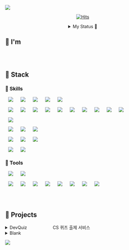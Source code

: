 ![](https://capsule-render.vercel.app/api?type=waving&height=250&color=8252f3&text=Youkam%20Jeong&section=header&fontAlignY=32&fontAlign=50&descAlignY=55&fontColor=FFFFFF&desc=H%20.%20Choi&descSize=20&descAlign=73&reversal=false)


<!-- ![](https://capsule-render.vercel.app/api?type=waving&height=300&color=8252f3&text=Youkam%20Jeong&fontColor=ffffff&fontAlignY=40&desc=H.%20Choi&descAlignY=50) -->


<!-- ![](https://capsule-render.vercel.app/api?type=slice&height=250&color=8252f3&text=Youkam%20Jeong&section=header&fontAlignY=32&fontAlign=71&descAlignY=46&rotate=16&fontColor=FFFFFF&desc=H.Choi&descSize=20&descAlign=90) -->

<div align = "center"> 

[![Hits](https://hits.seeyoufarm.com/api/count/incr/badge.svg?url=https%3A%2F%2Fgithub.com%2FYoukamii&count_bg=%23BD43FF&title_bg=%23555555&icon=github.svg&icon_color=%23E7E7E7&title=Visitors&edge_flat=false)](https://hits.seeyoufarm.com)  


<details>
    <summary> My Status 🦭 </summary>

<a href="https://github.com/Youkamii/github-readme-stats"> 
    <img src="https://github-readme-stats.vercel.app/api/top-langs/?username=Youkamii&layout=donut&show_icons=true&theme=material-palenight&hide_border=true&bg_color=20232a&icon_color=58A6FF&text_color=fff&title_color=58A6FF&count_private=true&exclude_repo=Face-Transfer-Application" width=37% />
</a>    
<a href="https://github.com/Youkamii/github-readme-stats"> 
  <img src="https://github-readme-stats-one-bice.vercel.app/api?username=Youkamii&show_icons=true&include_all_commits=true&count_public=true&role=OWNER,ORGANIZATION_MEMBER,COLLABORATOR&theme=material-palenight&hide_border=true&bg_color=20232a&icon_color=58A6FF&text_color=fff&title_color=58A6FF&count_private=true&exclude_repo=Face-Transfer-Application" width=57.7% />
</a>
<a href="https://github.com/Youkamii/github-readme-activity-graph">
    <img src="https://github-readme-activity-graph.vercel.app/graph?username=Youkamii&theme=react-dark&bg_color=20232a&hide_border=true&line=58A6FF&color=58A6FF" width=95%/>
</a>
<br/>
<!--
![GitHub Snake](https://youkamii.github.io/Youkamii/github-contribution-grid-snake.svg)
-->

    
</details>

</div>

## 🐬 I'm

<br/><br/>

## 🪼 Stack

### 🐳 Skills

<!-- Programming Languages -->
<img src="https://img.shields.io/badge/HTML-E34F26?style=flat-square&logo=HTML5&logoColor=white" style="height : auto; margin-left : 10px; margin-right : 10px;"/> <img src="https://img.shields.io/badge/CSS-1572B6?style=flat-square&logo=CSS3&logoColor=white" style="height : auto; margin-left : 10px; margin-right : 10px;"/> <img src="https://img.shields.io/badge/C-A8B9CC?style=flat-square&logo=C&logoColor=white" style="height : auto; margin-left : 10px; margin-right : 10px;"/> <img src="https://img.shields.io/badge/C++-00599C?style=flat-square&logo=CPLUSPLUS&logoColor=white" style="height : auto; margin-left : 10px; margin-right : 10px;"/> <img src="https://img.shields.io/badge/JAVA-007396?style=flat-square&logo=java&logoColor=white" style="height : auto; margin-left : 10px; margin-right : 10px;"/>


<!-- <img src="https://img.shields.io/badge/JAVASCRIPT-CAC532?style=flat-square&logo=JAVASCRIPT&logoColor=white" style="height : auto; margin-left : 10px; margin-right : 10px;"/> <img src="https://img.shields.io/badge/PYTHON-98FB98?style=flat-square&logo=PYTHON&logoColor=white" style="height : auto; margin-left : 10px; margin-right : 10px;"/> <img src="https://img.shields.io/badge/KOTLIN-8252f3?style=flat-square&logo=KOTLIN&logoColor=white" style="height : auto; margin-left : 10px; margin-right : 10px;"/> -->

<!-- FW LB -->
<img src="https://img.shields.io/badge/SPRING DATA JPA-77B25A?style=flat-square&logo=SPRINGDATAJPA&logoColor=white" style="height : auto; margin-left : 10px; margin-right : 10px;"/> <img src="https://img.shields.io/badge/SPRING-6DB33F?style=flat-square&logo=SPRING&logoColor=white" style="height : auto; margin-left : 10px; margin-right : 10px;"/> <img src="https://img.shields.io/badge/SPRINGBOOT-8BC34A?style=flat-square&logo=SPRINGBOOT&logoColor=white" style="height : auto; margin-left : 10px; margin-right : 10px;"/> <img src="https://img.shields.io/badge/SPRING MVC-9CCC65?style=flat-square&logo=SPRING&logoColor=white" style="height : auto; margin-left : 10px; margin-right : 10px;"/> <img src="https://img.shields.io/badge/SPRING REST API-AED581?style=flat-square&logo=SPRING&logoColor=white" style="height : auto; margin-left : 10px; margin-right : 10px;"/> <img src="https://img.shields.io/badge/SPRING SECURITY-C5E1A5?style=flat-square&logo=SPRING SECURITY&logoColor=white" style="height : auto; margin-left : 10px; margin-right : 10px;"/> <img src="https://img.shields.io/badge/SPRING BATCH-DCEDC8?style=flat-square&logo=SPRING BATCH&logoColor=white" style="height : auto; margin-left : 10px; margin-right : 10px;"/> <img src="https://img.shields.io/badge/QUERYDSL-4D4D4D?style=flat-square&logo=QUERYDSL&logoColor=white" style="height : auto; margin-left : 10px; margin-right : 10px;"/> <img src="https://img.shields.io/badge/THYMELEAF-005F0F?style=flat-square&logo=THYMELEAF&logoColor=white" style="height : auto; margin-left : 10px; margin-right : 10px;"/> <img src="https://img.shields.io/badge/BOOTSTRAP-7952B3?style=flat-square&logo=BOOTSTRAP&logoColor=white" style="height : auto; margin-left : 10px; margin-right : 10px;"/>

<!-- <img src="https://img.shields.io/badge/TYPESCRIPT-3178C6?style=flat-square&logo=TYPESCRIPT&logoColor=white" style="height : auto; margin-left : 10px; margin-right : 10px;"/> -->

<!-- API -->
<img src="https://img.shields.io/badge/GPTAPI-412991?style=flat-square&logo=OPENAI&logoColor=white" style="height : auto; margin-left : 10px; margin-right : 10px;"/>

<!-- DB -->
<img src="https://img.shields.io/badge/MYSQL-4479A1?style=flat-square&logo=MYSQL&logoColor=white" style="height : auto; margin-left : 10px; margin-right : 10px;"/> <img src="https://img.shields.io/badge/REDIS-DC382D?style=flat-square&logo=REDIS&logoColor=white" style="height : auto; margin-left : 10px; margin-right : 10px;"/> <img src="https://img.shields.io/badge/FIREBASE-FFCA28?style=flat-square&logo=FIREBASE&logoColor=white" style="height : auto; margin-left : 10px; margin-right : 10px;"/>

<!-- CI/CD -->
<img src="https://img.shields.io/badge/Jenkins-D24939?style=flat-square&logo=jenkins&logoColor=white" style="height : auto; margin-left : 10px; margin-right : 10px;"/> <img src="https://img.shields.io/badge/NGINX-009639?style=flat-square&logo=NGINX&logoColor=white" style="height : auto; margin-left : 10px; margin-right : 10px;"/> <img src="https://img.shields.io/badge/DOCKER-2496ED?style=flat-square&logo=DOCKER&logoColor=white" style="height : auto; margin-left : 10px; margin-right : 10px;"/>

<!-- <img src="https://img.shields.io/badge/KUBERNETES-326CE5?style=flat-square&logo=KUBERNETES&logoColor=white" style="height : auto; margin-left : 10px; margin-right : 10px;"/> -->

<!-- SVR TLS -->
<img src="https://img.shields.io/badge/AWS-232F3E?style=flat-square&logo=Amazon AWS&logoColor=white" style="height : auto; margin-left : 10px; margin-right : 10px;"/> <img src="https://img.shields.io/badge/GCP-4285F4?style=flat-square&logo=googlecloud&logoColor=white" style="height : auto; margin-left : 10px; margin-right : 10px;"/>

### 🪸 Tools

<!-- DEV TLS -->
<img src="https://img.shields.io/badge/INTELLIJ-000000?style=flat-square&logo=IntelliJ IDEA&logoColor=white" style="height : auto; margin-left : 10px; margin-right : 10px;"/> <img src="https://img.shields.io/badge/VSCODE-007ACC?style=flat-square&logo=Visual Studio Code&logoColor=white" style="height : auto; margin-left : 10px; margin-right : 10px;"/>

<!-- CM TLS -->
<img src="https://img.shields.io/badge/POSTMAN-FF6C37?style=flat-square&logo=POSTMAN&logoColor=white" style="height : auto; margin-left : 10px; margin-right : 10px;"/> <img src="https://img.shields.io/badge/NOTION-000000?style=flat-square&logo=NOTION&logoColor=white" style="height : auto; margin-left : 10px; margin-right : 10px;"/> <img src="https://img.shields.io/badge/ERDCLOUD-778899?style=flat-square&logo=ERDCLOUD&logoColor=white" style="height : auto; margin-left : 10px; margin-right : 10px;"/> <img src="https://img.shields.io/badge/GIT-E34F26?style=flat-square&logo=GIT&logoColor=white" style="height : auto; margin-left : 10px; margin-right : 10px;"/> <img src="https://img.shields.io/badge/GITHUB-181717?style=flat-square&logo=GITHUB&logoColor=white" style="height : auto; margin-left : 10px; margin-right : 10px;"/> <img src="https://img.shields.io/badge/GOOGLE DOCS-4285F4?style=flat-square&logo=GOOGLE DOCS&logoColor=white" style="height : auto; margin-left : 10px; margin-right : 10px;"/> <img src="https://img.shields.io/badge/DISCORD-5865F2?style=flat-square&logo=DISCORD&logoColor=white" style="height : auto; margin-left : 10px; margin-right : 10px;"/> <img src="https://img.shields.io/badge/VERCEL-000000?style=flat-square&logo=VERCEL&logoColor=white" style="height : auto; margin-left : 10px; margin-right : 10px;"/>

<br/><br/>

## 🐚 Projects

<details>
    <summary> DevQuiz　　　　　　CS 퀴즈 출제 서비스 </summary>

<div align = "center">

## DevQuiz        

</div>

<img src="https://github.com/Junghwan1106/KIOSK/blob/master/%EB%AC%B8%EC%A0%9C%2012%EA%B0%9C%20%EC%9E%88%EB%8A%94.gif?raw=true" />

<br/>

- 프로젝트 지속기간: 2023.01.04-2023.02.07
- 개발 언어: <img src="https://img.shields.io/badge/Java-007396?style=flat&logo=Java&logoColor=white" /> <img src="https://img.shields.io/badge/SPRING-FFA07A?style=flat-square&logo=SPRING&logoColor=white" style="height : auto; margin-left : 200px; margin-right : 10px;"/> <img src="https://img.shields.io/badge/react-black.svg?style=flat&logo=react&logoColor=skyblue" />
- 사용 기술: <img src="https://img.shields.io/badge/AWS-E34F26?style=flat-square&logo=Amazon AWS&logoColor=white" style="height : auto; margin-left : 200px; margin-right : 10px;"/> <img src="https://img.shields.io/badge/GPTAPI-9370DB?style=flat-square&logo=OPENAI&logoColor=white" style="height : auto; margin-left : 200px; margin-right : 10px;"/> <img src="https://img.shields.io/badge/DOCKER-9370DB?style=flat-square&logo=DOCKER&logoColor=white" style="height : auto; margin-left : 200px; margin-right : 10px;"/> <img src="https://img.shields.io/badge/Jenkins-D24939?style=flat-square&logo=jenkins&logoColor=white" style="height : auto; margin-left : 200px; margin-right : 10px;"/>


### 개요
개발자의, 개발자에 의한, 개발자를 위한 CS 면접 준비 퀴즈 사이트.<br>
개발자 및 개발 지망생을 위해 개발 관련 퀴즈를 4지선다 형식으로 제공합니다.<br>
팀 또는 개인으로 사용 가능하며, 비회원 및 회원(깃허브) 모두 이용 가능합니다.<br>
- [DevQuiz](https://github.com/spartaSpringTeamA6/dev-quiz-backend) 
    <br/><br/>    

</details>

<details>
    <summary> Blank </summary>  


<div align = "center">

## .

</div>

- 프로젝트 지속기간:    
- 개발 언어: 

### 개요

- [.](https://.com)
- 
    <br/><br/>
</details>


![](https://capsule-render.vercel.app/api?type=waving&height=150&color=8252f3&section=footer&fontAlignY=32&fontAlign=50&descAlignY=74&fontColor=FFFFFF&desc=Hello%20World%20🫠🫠&descSize=20&descAlign=65&reversal=false)


<!-- ![](https://capsule-render.vercel.app/api?type=slice&height=150&color=8252f3&section=footer) -->








<!-- <div style="display: flex; justify-content: space-around;"> 
  <a href="https://github.com/Youkamii/github-readme-stats">
    <img src="https://github-readme-stats.vercel.app/api/top-langs/?username=Youkamii" />
  </a>  
<a href="https://github.com/Youkamii/github-readme-stats">
    <img src="https://github-readme-stats-one-bice.vercel.app/api?username=Youkamii&show_icons=true&include_all_commits=true&count_public=true&role=OWNER,ORGANIZATION_MEMBER,COLLABORATOR" /> -->


